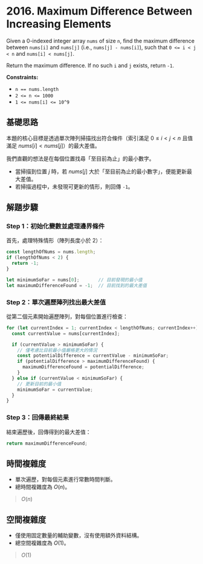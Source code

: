 # 2016. Maximum Difference Between Increasing Elements

Given a 0-indexed integer array `nums` of size `n`, 
find the maximum difference between `nums[i]` and `nums[j]` (i.e., `nums[j] - nums[i]`), 
such that `0 <= i < j < n` and `nums[i] < nums[j]`.

Return the maximum difference. 
If no such `i` and `j` exists, return `-1`.

**Constraints:**

- `n == nums.length`
- `2 <= n <= 1000`
- `1 <= nums[i] <= 10^9`

## 基礎思路

本題的核心目標是透過單次陣列掃描找出符合條件（索引滿足 $0 \le i < j < n$ 且值滿足 $nums[i] < nums[j]$）的最大差值。

我們直觀的想法是在每個位置找尋「至目前為止」的最小數字。

- 當掃描到位置 $j$ 時，若 $nums[j]$ 大於「至目前為止的最小數字」，便能更新最大差值。
- 若掃描過程中，未發現可更新的情形，則回傳 `-1`。

## 解題步驟

### Step 1：初始化變數並處理邊界條件

首先，處理特殊情形（陣列長度小於 2）：

```typescript
const lengthOfNums = nums.length;
if (lengthOfNums < 2) {
  return -1;
}

let minimumSoFar = nums[0];       // 目前發現的最小值
let maximumDifferenceFound = -1;  // 目前找到的最大差值
```

### Step 2：單次遍歷陣列找出最大差值

從第二個元素開始遍歷陣列，對每個位置進行檢查：

```typescript
for (let currentIndex = 1; currentIndex < lengthOfNums; currentIndex++) {
  const currentValue = nums[currentIndex];

  if (currentValue > minimumSoFar) {
    // 僅考慮比目前最小值嚴格更大的情況
    const potentialDifference = currentValue - minimumSoFar;
    if (potentialDifference > maximumDifferenceFound) {
      maximumDifferenceFound = potentialDifference;
    }
  } else if (currentValue < minimumSoFar) {
    // 更新目前的最小值
    minimumSoFar = currentValue;
  }
}
```

### Step 3：回傳最終結果

結束遍歷後，回傳得到的最大差值：

```typescript
return maximumDifferenceFound;
```

## 時間複雜度

- 單次遍歷，對每個元素進行常數時間判斷。
- 總時間複雜度為 $O(n)$。

> $O(n)$

## 空間複雜度

- 僅使用固定數量的輔助變數，沒有使用額外資料結構。
- 總空間複雜度為 $O(1)$。

> $O(1)$
